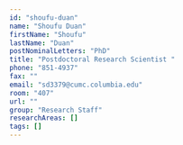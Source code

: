 ```yaml
---
id: "shoufu-duan"
name: "Shoufu Duan"
firstName: "Shoufu"
lastName: "Duan"
postNominalLetters: "PhD"
title: "Postdoctoral Research Scientist "
phone: "851-4937"
fax: ""
email: "sd3379@cumc.columbia.edu"
room: "407"
url: ""
group: "Research Staff"
researchAreas: []
tags: []
---
```

